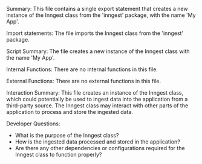 Summary:
This file contains a single export statement that creates a new instance of the Inngest class from the 'inngest' package, with the name 'My App'.

Import statements:
The file imports the Inngest class from the 'inngest' package.

Script Summary:
The file creates a new instance of the Inngest class with the name 'My App'.

Internal Functions:
There are no internal functions in this file.

External Functions:
There are no external functions in this file.

Interaction Summary:
This file creates an instance of the Inngest class, which could potentially be used to ingest data into the application from a third-party source. The Inngest class may interact with other parts of the application to process and store the ingested data.

Developer Questions:
- What is the purpose of the Inngest class?
- How is the ingested data processed and stored in the application?
- Are there any other dependencies or configurations required for the Inngest class to function properly?